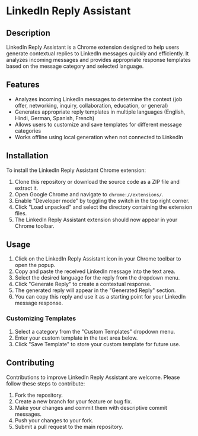 # LinkedIn Reply Assistant

## Description

LinkedIn Reply Assistant is a Chrome extension designed to help users generate contextual replies to LinkedIn messages quickly and efficiently. It analyzes incoming messages and provides appropriate response templates based on the message category and selected language.

## Features

- Analyzes incoming LinkedIn messages to determine the context (job offer, networking, inquiry, collaboration, education, or general)
- Generates appropriate reply templates in multiple languages (English, Hindi, German, Spanish, French)
- Allows users to customize and save templates for different message categories
- Works offline using local generation when not connected to LinkedIn

## Installation

To install the LinkedIn Reply Assistant Chrome extension:

1. Clone this repository or download the source code as a ZIP file and extract it.
2. Open Google Chrome and navigate to `chrome://extensions/`.
3. Enable "Developer mode" by toggling the switch in the top right corner.
4. Click "Load unpacked" and select the directory containing the extension files.
5. The LinkedIn Reply Assistant extension should now appear in your Chrome toolbar.

## Usage

1. Click on the LinkedIn Reply Assistant icon in your Chrome toolbar to open the popup.
2. Copy and paste the received LinkedIn message into the text area.
3. Select the desired language for the reply from the dropdown menu.
4. Click "Generate Reply" to create a contextual response.
5. The generated reply will appear in the "Generated Reply" section.
6. You can copy this reply and use it as a starting point for your LinkedIn message response.

### Customizing Templates

1. Select a category from the "Custom Templates" dropdown menu.
2. Enter your custom template in the text area below.
3. Click "Save Template" to store your custom template for future use.

## Contributing

Contributions to improve LinkedIn Reply Assistant are welcome. Please follow these steps to contribute:

1. Fork the repository.
2. Create a new branch for your feature or bug fix.
3. Make your changes and commit them with descriptive commit messages.
4. Push your changes to your fork.
5. Submit a pull request to the main repository.
